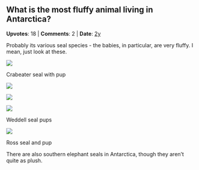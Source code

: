 ## What is the most fluffy animal living in Antarctica?
    
**Upvotes**: 18 | **Comments**: 2 | **Date**: [2y](https://www.quora.com/What-is-the-most-fluffy-animal-living-in-Antarctica/answer/Gary-Meaney)

Probably its various seal species - the babies, in particular, are very fluffy. I mean, just look at these.

![](https://qph.fs.quoracdn.net/main-qimg-d03dd7e488adfcded50c092fa875b952-pjlq)

Crabeater seal with pup

![](https://qph.fs.quoracdn.net/main-qimg-f98f4e188326bc016c7ccfaafc60b7dd-lq)

![](https://qph.fs.quoracdn.net/main-qimg-177ac6031c3e8c44867ad5db5a14c735-lq)

![](https://qph.fs.quoracdn.net/main-qimg-b710d7a8e4d873ec16c36398cb11abdb-lq)

Weddell seal pups

![](https://qph.fs.quoracdn.net/main-qimg-d881e178534bf1d9c7bf0181cc7a875c-pjlq)

Ross seal and pup

There are also southern elephant seals in Antarctica, though they aren’t quite as plush.

